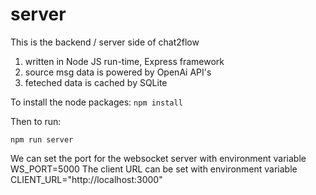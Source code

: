 # server
This is the backend / server side of chat2flow
1. written in Node JS run-time, Express framework
3. source msg data is powered by OpenAi API's
4. feteched data is cached by SQLite

To install the node packages:
`npm install` 

Then to run: 

`npm run server` 

We can set the port for the websocket server with environment variable WS_PORT=5000
The client URL can be set with environment variable CLIENT_URL="http://localhost:3000"